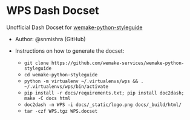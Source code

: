 WPS Dash Docset
===============

Unofficial Dash Docset for [wemake-python-styleguide](https://wemake-python-stylegui.de/en/latest/)

* Author: @snmishra (GitHub)

* Instructions on how to generate the docset:
  * `git clone https://github.com/wemake-services/wemake-python-styleguide`
  * `cd wemake-python-styleguide`
  * `python -m virtualenv ~/.virtualenvs/wps && . ~/.virtualenvs/wps/bin/activate`
  * `pip install -r docs/requirements.txt; pip install doc2dash; make -C docs html` 
  * `doc2dash -n WPS -i docs/_static/logo.png docs/_build/html/`
  * `tar -czf WPS.tgz WPS.docset`
